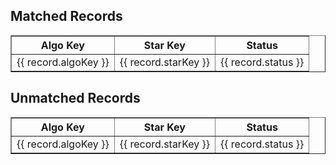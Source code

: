 <h2>Matched Records</h2>
<table border="1" *ngIf="matched.length">
  <thead>
    <tr>
      <th>Algo Key</th>
      <th>Star Key</th>
      <th>Status</th>
    </tr>
  </thead>
  <tbody>
    <tr *ngFor="let record of matched">
      <td>{{ record.algoKey }}</td>
      <td>{{ record.starKey }}</td>
      <td>{{ record.status }}</td>
    </tr>
  </tbody>
</table>

<h2>Unmatched Records</h2>
<table border="1" *ngIf="unmatched.length">
  <thead>
    <tr>
      <th>Algo Key</th>
      <th>Star Key</th>
      <th>Status</th>
    </tr>
  </thead>
  <tbody>
    <tr *ngFor="let record of unmatched">
      <td>{{ record.algoKey }}</td>
      <td>{{ record.starKey }}</td>
      <td>{{ record.status }}</td>
    </tr>
  </tbody>
</table>
